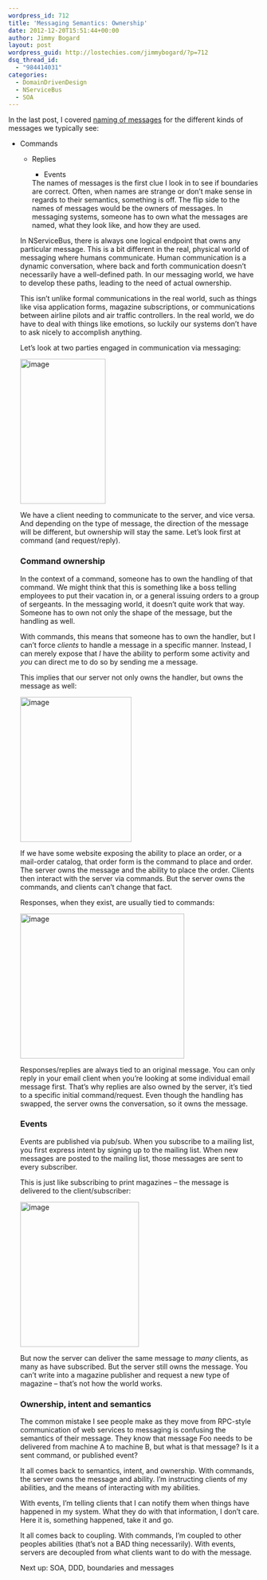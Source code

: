 ```yaml
---
wordpress_id: 712
title: 'Messaging Semantics: Ownership'
date: 2012-12-20T15:51:44+00:00
author: Jimmy Bogard
layout: post
wordpress_guid: http://lostechies.com/jimmybogard/?p=712
dsq_thread_id:
  - "984414031"
categories:
  - DomainDrivenDesign
  - NServiceBus
  - SOA
---
```

In the last post, I covered [naming of messages](http://lostechies.com/jimmybogard/2012/12/06/messaging-semantics-names-and-verbs/) for the different kinds of messages we typically see:

  * Commands 
      * Replies 
          * Events</ul> 
        The names of messages is the first clue I look in to see if boundaries are correct. Often, when names are strange or don’t make sense in regards to their semantics, something is off. The flip side to the names of messages would be the owners of messages. In messaging systems, someone has to own what the messages are named, what they look like, and how they are used.
        
        In NServiceBus, there is always one logical endpoint that owns any particular message. This is a bit different in the real, physical world of messaging where humans communicate. Human communication is a dynamic conversation, where back and forth communication doesn’t necessarily have a well-defined path. In our messaging world, we have to develop these paths, leading to the need of actual ownership.
        
        This isn’t unlike formal communications in the real world, such as things like visa application forms, magazine subscriptions, or communications between airline pilots and air traffic controllers. In the real world, we do have to deal with things like emotions, so luckily our systems don’t have to ask nicely to accomplish anything.
        
        Let’s look at two parties engaged in communication via messaging:
        
        [<img style="background-image: none; border-right-width: 0px; padding-left: 0px; padding-right: 0px; display: inline; border-top-width: 0px; border-bottom-width: 0px; border-left-width: 0px; padding-top: 0px" title="image" border="0" alt="image" src="http://lostechies.com/jimmybogard/files/2012/12/image_thumb.png" width="171" height="291" />](http://lostechies.com/jimmybogard/files/2012/12/image.png)
        
        We have a client needing to communicate to the server, and vice versa. And depending on the type of message, the direction of the message will be different, but ownership will stay the same. Let’s look first at command (and request/reply).
        
        ### Command ownership
        
        In the context of a command, someone has to own the handling of that command. We might think that this is something like a boss telling employees to put their vacation in, or a general issuing orders to a group of sergeants. In the messaging world, it doesn’t quite work that way. Someone has to own not only the shape of the message, but the handling as well.
        
        With commands, this means that someone has to own the handler, but I can’t force _clients_ to handle a message in a specific manner. Instead, I can merely expose that _I_ have the ability to perform some activity and _you_ can direct me to do so by sending me a message.
        
        This implies that our server not only owns the handler, but owns the message as well:
        
        [<img style="background-image: none; border-right-width: 0px; padding-left: 0px; padding-right: 0px; display: inline; border-top-width: 0px; border-bottom-width: 0px; border-left-width: 0px; padding-top: 0px" title="image" border="0" alt="image" src="http://lostechies.com/jimmybogard/files/2012/12/image_thumb1.png" width="223" height="291" />](http://lostechies.com/jimmybogard/files/2012/12/image1.png)
        
        If we have some website exposing the ability to place an order, or a mail-order catalog, that order form is the command to place and order. The server owns the message and the ability to place the order. Clients then interact with the server via commands. But the server owns the commands, and clients can’t change that fact.
        
        Responses, when they exist, are usually tied to commands:
        
        [<img style="background-image: none; border-right-width: 0px; padding-left: 0px; padding-right: 0px; display: inline; border-top-width: 0px; border-bottom-width: 0px; border-left-width: 0px; padding-top: 0px" title="image" border="0" alt="image" src="http://lostechies.com/jimmybogard/files/2012/12/image_thumb2.png" width="329" height="291" />](http://lostechies.com/jimmybogard/files/2012/12/image2.png)
        
        Responses/replies are always tied to an original message. You can only reply in your email client when you’re looking at some individual email message first. That’s why replies are also owned by the server, it’s tied to a specific initial command/request. Even though the handling has swapped, the server owns the conversation, so it owns the message.
        
        ### Events
        
        Events are published via pub/sub. When you subscribe to a mailing list, you first express intent by signing up to the mailing list. When new messages are posted to the mailing list, those messages are sent to every subscriber.
        
        This is just like subscribing to print magazines – the message is delivered to the client/subscriber:
        
        [<img style="background-image: none; border-right-width: 0px; padding-left: 0px; padding-right: 0px; display: inline; border-top-width: 0px; border-bottom-width: 0px; border-left-width: 0px; padding-top: 0px" title="image" border="0" alt="image" src="http://lostechies.com/jimmybogard/files/2012/12/image_thumb3.png" width="238" height="291" />](http://lostechies.com/jimmybogard/files/2012/12/image3.png)
        
        But now the server can deliver the same message to _many_ clients, as many as have subscribed. But the server still owns the message. You can’t write into a magazine publisher and request a new type of magazine – that’s not how the world works.
        
        ### Ownership, intent and semantics
        
        The common mistake I see people make as they move from RPC-style communication of web services to messaging is confusing the semantics of their message. They know that message Foo needs to be delivered from machine A to machine B, but what is that message? Is it a sent command, or published event?
        
        It all comes back to semantics, intent, and ownership. With commands, the server owns the message and ability. I’m instructing clients of my abilities, and the means of interacting with my abilities.
        
        With events, I’m telling clients that I can notify them when things have happened in my system. What they do with that information, I don’t care. Here it is, something happened, take it and go.
        
        It all comes back to coupling. With commands, I’m coupled to other peoples abilities (that’s not a BAD thing necessarily). With events, servers are decoupled from what clients want to do with the message.
        
        Next up: SOA, DDD, boundaries and messages